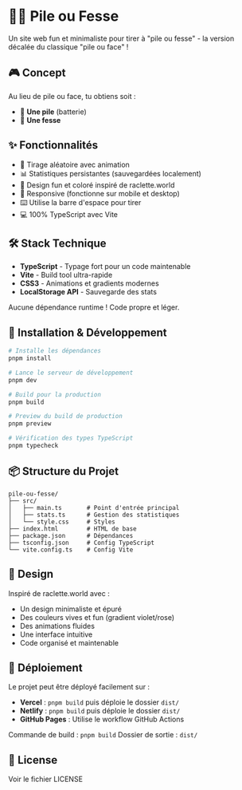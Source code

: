 # 🔋🍑 Pile ou Fesse

Un site web fun et minimaliste pour tirer à "pile ou fesse" - la version décalée du classique "pile ou face" !

## 🎮 Concept

Au lieu de pile ou face, tu obtiens soit :
- 🔋 **Une pile** (batterie)
- 🍑 **Une fesse**

## ✨ Fonctionnalités

- 🎲 Tirage aléatoire avec animation
- 📊 Statistiques persistantes (sauvegardées localement)
- 🎨 Design fun et coloré inspiré de raclette.world
- 📱 Responsive (fonctionne sur mobile et desktop)
- ⌨️ Utilise la barre d'espace pour tirer
- 💻 100% TypeScript avec Vite

## 🛠️ Stack Technique

- **TypeScript** - Typage fort pour un code maintenable
- **Vite** - Build tool ultra-rapide
- **CSS3** - Animations et gradients modernes
- **LocalStorage API** - Sauvegarde des stats

Aucune dépendance runtime ! Code propre et léger.

## 🚀 Installation & Développement

```bash
# Installe les dépendances
pnpm install

# Lance le serveur de développement
pnpm dev

# Build pour la production
pnpm build

# Preview du build de production
pnpm preview

# Vérification des types TypeScript
pnpm typecheck
```

## 📦 Structure du Projet

```
pile-ou-fesse/
├── src/
│   ├── main.ts       # Point d'entrée principal
│   ├── stats.ts      # Gestion des statistiques
│   └── style.css     # Styles
├── index.html        # HTML de base
├── package.json      # Dépendances
├── tsconfig.json     # Config TypeScript
└── vite.config.ts    # Config Vite
```

## 🎨 Design

Inspiré de raclette.world avec :
- Un design minimaliste et épuré
- Des couleurs vives et fun (gradient violet/rose)
- Des animations fluides
- Une interface intuitive
- Code organisé et maintenable

## 🚢 Déploiement

Le projet peut être déployé facilement sur :
- **Vercel** : `pnpm build` puis déploie le dossier `dist/`
- **Netlify** : `pnpm build` puis déploie le dossier `dist/`
- **GitHub Pages** : Utilise le workflow GitHub Actions

Commande de build : `pnpm build`
Dossier de sortie : `dist/`

## 📝 License

Voir le fichier LICENSE
